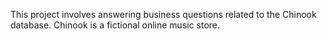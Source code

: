 This project involves answering business questions related to the Chinook database.  Chinook is a fictional online music store.
